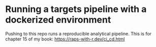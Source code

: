 # Running a targets pipeline with a dockerized environment

Pushing to this repo runs a reproducible analytical pipeline. 
This is for chapter 15 of my book: https://raps-with-r.dev/ci_cd.html
